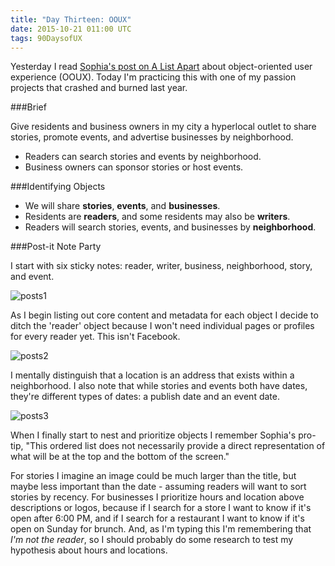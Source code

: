 ```yaml
---
title: "Day Thirteen: OOUX"
date: 2015-10-21 011:00 UTC
tags: 90DaysofUX
---
```


Yesterday I read [Sophia's post on A List Apart](http://alistapart.com/article/object-oriented-ux) about object-oriented user experience (OOUX). Today I'm practicing this with one of my passion projects that crashed and burned last year.

###Brief

Give residents and business owners in my city a hyperlocal outlet to share stories, promote events, and advertise businesses by neighborhood.

* Readers can search stories and events by neighborhood.
* Business owners can sponsor stories or host events.


###Identifying Objects

* We will share **stories**, **events**, and **businesses**.
* Residents are **readers**, and some residents may also be **writers**.
* Readers will search stories, events, and businesses by **neighborhood**.


###Post-it Note Party

I start with six sticky notes: reader, writer, business, neighborhood, story, and event.

![posts1](/img/posts1.jpg)

As I begin listing out core content and metadata for each object I decide to ditch the 'reader' object because I won't need individual pages or profiles for every reader yet. This isn't Facebook.

![posts2](/img/posts2.jpg)

I mentally distinguish that a location is an address that exists within a neighborhood. I also note that while stories and events both have dates, they're different types of dates: a publish date and an event date.

![posts3](/img/posts3.jpg)

When I finally start to nest and prioritize objects I remember Sophia's pro-tip, "This ordered list does not necessarily provide a direct representation of what will be at the top and the bottom of the screen."

For stories I imagine an image could be much larger than the title, but maybe less important than the date - assuming readers will want to sort stories by recency. For businesses I prioritize hours and location above descriptions or logos, because if I search for a store I want to know if it's open after 6:00 PM, and if I search for a restaurant I want to know if it's open on Sunday for brunch. And, as I'm typing this I'm remembering that *I'm not the reader*, so I should probably do some research to test my hypothesis about hours and locations.
